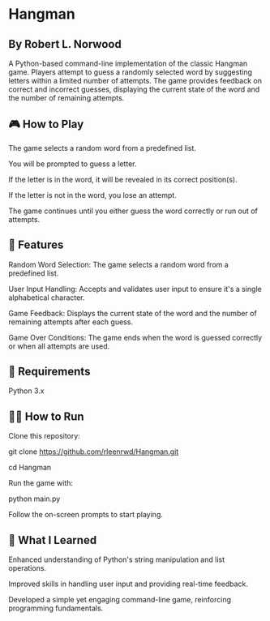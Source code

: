 # Hangman
## By Robert L. Norwood
A Python-based command-line implementation of the classic Hangman game. Players attempt to guess a randomly selected word by suggesting letters within a limited number of attempts. The game provides feedback on correct and incorrect guesses, displaying the current state of the word and the number of remaining attempts.

## 🎮 How to Play
The game selects a random word from a predefined list.

You will be prompted to guess a letter.

If the letter is in the word, it will be revealed in its correct position(s).

If the letter is not in the word, you lose an attempt.

The game continues until you either guess the word correctly or run out of attempts.

## 🚀 Features
Random Word Selection: The game selects a random word from a predefined list.

User Input Handling: Accepts and validates user input to ensure it's a single alphabetical character.

Game Feedback: Displays the current state of the word and the number of remaining attempts after each guess.

Game Over Conditions: The game ends when the word is guessed correctly or when all attempts are used.

## 🧪 Requirements
Python 3.x

## 🧑‍💻 How to Run
Clone this repository:

git clone https://github.com/rleenrwd/Hangman.git

cd Hangman

Run the game with: 

python main.py

Follow the on-screen prompts to start playing.

## 🧠 What I Learned
Enhanced understanding of Python's string manipulation and list operations.

Improved skills in handling user input and providing real-time feedback.

Developed a simple yet engaging command-line game, reinforcing programming fundamentals.
